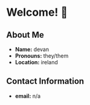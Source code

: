 # Welcome! 👋

## About Me

- **Name:** devan
- **Pronouns:** they/them
- **Location:** ireland

## Contact Information

- **email:** n/a
